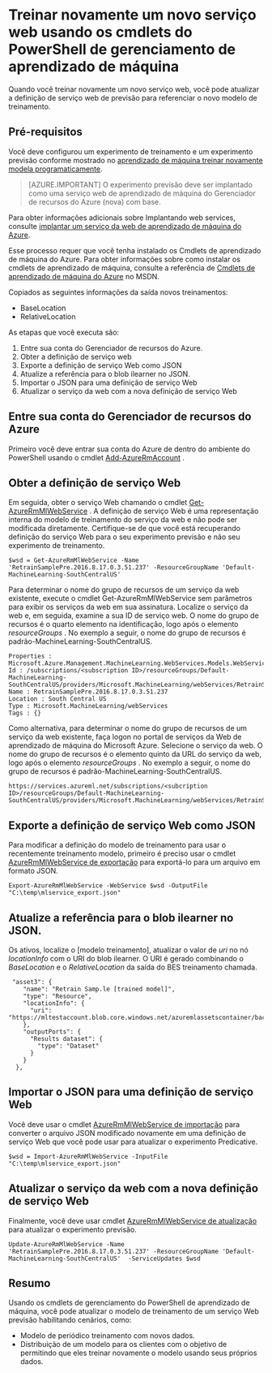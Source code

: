 <properties
    pageTitle="Treinar novamente um novo serviço web usando os cmdlets do PowerShell de gerenciamento de aprendizado de máquina | Microsoft Azure"
    description="Saiba como programaticamente treinar novamente um modelo e atualizar o serviço da web para usar o modelo de treinamento recentemente no aprendizado de máquina do Azure usando os cmdlets do PowerShell de gerenciamento de aprendizado de máquina."
    services="machine-learning"
    documentationCenter=""
    authors="vDonGlover"
    manager="raymondlaghaeian"
    editor=""/>

<tags
    ms.service="machine-learning"
    ms.workload="data-services"
    ms.tgt_pltfrm="na"
    ms.devlang="na"
    ms.topic="article"
    ms.date="09/27/2016"
    ms.author="v-donglo"/>

# <a name="retrain-a-new-web-service-using-the-machine-learning-management-powershell-cmdlets"></a>Treinar novamente um novo serviço web usando os cmdlets do PowerShell de gerenciamento de aprendizado de máquina

Quando você treinar novamente um novo serviço web, você pode atualizar a definição de serviço web de previsão para referenciar o novo modelo de treinamento.  

## <a name="prerequisites"></a>Pré-requisitos

Você deve configurou um experimento de treinamento e um experimento previsão conforme mostrado no [aprendizado de máquina treinar novamente modela programaticamente](machine-learning-retrain-models-programmatically.md). 

>[AZURE.IMPORTANT] O experimento previsão deve ser implantado como uma serviço web de aprendizado de máquina do Gerenciador de recursos do Azure (nova) com base. 
 
Para obter informações adicionais sobre Implantando web services, consulte [implantar um serviço da web de aprendizado de máquina do Azure](machine-learning-publish-a-machine-learning-web-service.md).

Esse processo requer que você tenha instalado os Cmdlets de aprendizado de máquina do Azure. Para obter informações sobre como instalar os cmdlets de aprendizado de máquina, consulte a referência de [Cmdlets de aprendizado de máquina do Azure](https://msdn.microsoft.com/library/azure/mt767952.aspx) no MSDN.

Copiados as seguintes informações da saída novos treinamentos:

* BaseLocation
* RelativeLocation

As etapas que você executa são:

1.  Entre sua conta do Gerenciador de recursos do Azure.
2.  Obter a definição de serviço web
3.  Exporte a definição de serviço Web como JSON
4.  Atualize a referência para o blob ilearner no JSON.
5.  Importar o JSON para uma definição de serviço Web
6.  Atualizar o serviço da web com a nova definição de serviço Web

## <a name="sign-in-to-your-azure-resource-manager-account"></a>Entre sua conta do Gerenciador de recursos do Azure

Primeiro você deve entrar sua conta do Azure de dentro do ambiente do PowerShell usando o cmdlet [Add-AzureRmAccount](https://msdn.microsoft.com/library/mt619267.aspx) .

## <a name="get-the-web-service-definition"></a>Obter a definição de serviço Web

Em seguida, obter o serviço Web chamando o cmdlet [Get-AzureRmMlWebService](https://msdn.microsoft.com/library/mt619267.aspx) . A definição de serviço Web é uma representação interna do modelo de treinamento do serviço da web e não pode ser modificada diretamente. Certifique-se de que você está recuperando definição do serviço Web para o seu experimento previsão e não seu experimento de treinamento.

    $wsd = Get-AzureRmMlWebService -Name 'RetrainSamplePre.2016.8.17.0.3.51.237' -ResourceGroupName 'Default-MachineLearning-SouthCentralUS'

Para determinar o nome do grupo de recursos de um serviço da web existente, execute o cmdlet Get-AzureRmMlWebService sem parâmetros para exibir os serviços da web em sua assinatura. Localize o serviço da web e, em seguida, examine a sua ID de serviço web. O nome do grupo de recursos é o quarto elemento na identificação, logo após o elemento *resourceGroups* . No exemplo a seguir, o nome do grupo de recursos é padrão-MachineLearning-SouthCentralUS.

    Properties : Microsoft.Azure.Management.MachineLearning.WebServices.Models.WebServicePropertiesForGraph
    Id : /subscriptions/<subscription ID>/resourceGroups/Default-MachineLearning-SouthCentralUS/providers/Microsoft.MachineLearning/webServices/RetrainSamplePre.2016.8.17.0.3.51.237
    Name : RetrainSamplePre.2016.8.17.0.3.51.237
    Location : South Central US
    Type : Microsoft.MachineLearning/webServices
    Tags : {}

Como alternativa, para determinar o nome do grupo de recursos de um serviço da web existente, faça logon no portal de serviços da Web de aprendizado de máquina do Microsoft Azure. Selecione o serviço da web. O nome do grupo de recursos é o elemento quinto da URL do serviço da web, logo após o elemento *resourceGroups* . No exemplo a seguir, o nome do grupo de recursos é padrão-MachineLearning-SouthCentralUS.

    https://services.azureml.net/subscriptions/<subcription ID>/resourceGroups/Default-MachineLearning-SouthCentralUS/providers/Microsoft.MachineLearning/webServices/RetrainSamplePre.2016.8.17.0.3.51.237


## <a name="export-the-web-service-definition-as-json"></a>Exporte a definição de serviço Web como JSON

Para modificar a definição do modelo de treinamento para usar o recentemente treinamento modelo, primeiro é preciso usar o cmdlet [AzureRmMlWebService de exportação](https://msdn.microsoft.com/library/azure/mt767935.aspx) para exportá-lo para um arquivo em formato JSON.

    Export-AzureRmMlWebService -WebService $wsd -OutputFile "C:\temp\mlservice_export.json"

## <a name="update-the-reference-to-the-ilearner-blob-in-the-json"></a>Atualize a referência para o blob ilearner no JSON.

Os ativos, localize o [modelo treinamento], atualizar o valor de *uri* no nó *locationInfo* com o URI do blob ilearner. O URI é gerado combinando o *BaseLocation* e o *RelativeLocation* da saída do BES treinamento chamada.

     "asset3": {
        "name": "Retrain Samp.le [trained model]",
        "type": "Resource",
        "locationInfo": {
          "uri": "https://mltestaccount.blob.core.windows.net/azuremlassetscontainer/baca7bca650f46218633552c0bcbba0e.ilearner"
        },
        "outputPorts": {
          "Results dataset": {
            "type": "Dataset"
          }
        }
      },

## <a name="import-the-json-into-a-web-service-definition"></a>Importar o JSON para uma definição de serviço Web

Você deve usar o cmdlet [AzureRmMlWebService de importação](https://msdn.microsoft.com/library/azure/mt767925.aspx) para converter o arquivo JSON modificado novamente em uma definição de serviço Web que você pode usar para atualizar o experimento Predicative.

    $wsd = Import-AzureRmMlWebService -InputFile "C:\temp\mlservice_export.json"


## <a name="update-the-web-service-with-new-web-service-definition"></a>Atualizar o serviço da web com a nova definição de serviço Web

Finalmente, você deve usar cmdlet [AzureRmMlWebService de atualização](https://msdn.microsoft.com/library/azure/mt767922.aspx) para atualizar o experimento previsão.

    Update-AzureRmMlWebService -Name 'RetrainSamplePre.2016.8.17.0.3.51.237' -ResourceGroupName 'Default-MachineLearning-SouthCentralUS'  -ServiceUpdates $wsd

## <a name="summary"></a>Resumo

Usando os cmdlets de gerenciamento do PowerShell de aprendizado de máquina, você pode atualizar o modelo de treinamento de um serviço Web previsão habilitando cenários, como:

* Modelo de periódico treinamento com novos dados.
* Distribuição de um modelo para os clientes com o objetivo de permitindo que eles treinar novamente o modelo usando seus próprios dados.
